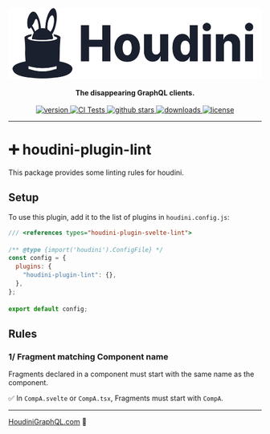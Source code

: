 <div align="center">
  <picture>
    <source media="(prefers-color-scheme: dark)" srcset="https://raw.githubusercontent.com/HoudiniGraphql/houdini/main/.github/assets/logo_l.svg">
    <img height="140" alt="Houdini's logo (dark or light)" src="https://raw.githubusercontent.com/HoudiniGraphql/houdini/main/.github/assets/logo_d.svg">
  </picture>
  <br />
  <br />
  <strong>
    The disappearing GraphQL clients.
  </strong>
  <br />
  <br />
  <a href="https://npmjs.org/package/houdini-plugin-svelte-global-stores">
    <img src="https://img.shields.io/npm/v/houdini.svg" alt="version" />
  </a>
  <a href="https://github.com/HoudiniGraphql/houdini/actions">
    <img src="https://github.com/HoudiniGraphql/houdini/actions/workflows/tests.yml/badge.svg" alt="CI Tests" />
  </a>
  <a href="https://github.com/HoudiniGraphql/houdini">
    <img src="https://img.shields.io/github/stars/HoudiniGraphql/houdini.svg?label=stars" alt="github stars" />
  </a>
  <a href="https://npmjs.org/package/houdini">
    <img src="https://img.shields.io/npm/dm/houdini.svg" alt="downloads" />
  </a>
  <a href="https://github.com/HoudiniGraphql/houdini/blob/main/LICENSE">
    <img src="https://img.shields.io/github/license/HoudiniGraphql/houdini.svg?maxAge=2592000" alt="license" />
  </a>
</div>

---

# ➕ houdini-plugin-lint

This package provides some linting rules for houdini.

## Setup

To use this plugin, add it to the list of plugins in `houdini.config.js`:

```js
/// <references types="houdini-plugin-svelte-lint">

/** @type {import('houdini').ConfigFile} */
const config = {
  plugins: {
    "houdini-plugin-lint": {},
  },
};

export default config;
```

## Rules

### 1/ Fragment matching Component name

Fragments declared in a component must start with the same name as the component.

✅ In `CompA.svelte` or `CompA.tsx`, Fragments must start with `CompA`.

---

<a href="https://www.houdinigraphql.com">HoudiniGraphQL.com</a> 🚀
